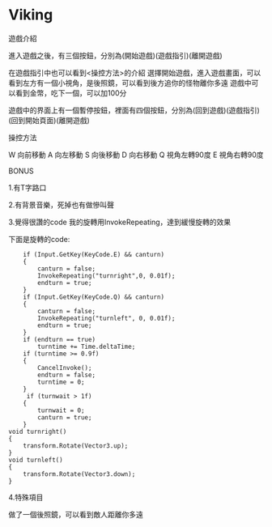 # Viking

遊戲介紹

進入遊戲之後，有三個按鈕，分別為(開始遊戲)(遊戲指引)(離開遊戲)

在遊戲指引中也可以看到<操控方法>的介紹
選擇開始遊戲，進入遊戲畫面，可以看到左方有一個小視角，是後照鏡，可以看到後方追你的怪物離你多遠
遊戲中可以看到金幣，吃下一個，可以加100分

遊戲中的界面上有一個暫停按鈕，裡面有四個按鈕，分別為(回到遊戲)(遊戲指引)(回到開始頁面)(離開遊戲)




操控方法

W 向前移動  A 向左移動  S 向後移動  D 向右移動 
Q 視角左轉90度  E 視角右轉90度




BONUS

1.有T字路口

2.有背景音樂，死掉也有做慘叫聲

3.覺得很讚的code
我的旋轉用InvokeRepeating，達到緩慢旋轉的效果

下面是旋轉的code:
       
        if (Input.GetKey(KeyCode.E) && canturn)
        {
            canturn = false;    
            InvokeRepeating("turnright",0, 0.01f);
            endturn = true;
        }
        if (Input.GetKey(KeyCode.Q) && canturn)
        {
            canturn = false;
            InvokeRepeating("turnleft", 0, 0.01f);
            endturn = true;
        }
        if (endturn == true)
            turntime += Time.deltaTime;
        if (turntime >= 0.9f)
        {
            CancelInvoke();
            endturn = false;
            turntime = 0;
        }
         if (turnwait > 1f)
        {
            turnwait = 0;
            canturn = true;
        }
    void turnright()
    {
        transform.Rotate(Vector3.up);
    }
    void turnleft()
    {
        transform.Rotate(Vector3.down);
    }
    
    
4.特殊項目

做了一個後照鏡，可以看到敵人距離你多遠





        
  
